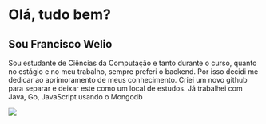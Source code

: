 <h1>Olá, tudo bem?</h1>
<h2>Sou Francisco Welio</h2>
<p >Sou estudante de Ciências da Computação e tanto durante o curso, quanto no estágio e no meu trabalho, sempre preferi o backend. Por isso decidi me dedicar ao aprimoramento de meus conhecimento. Criei um novo github para separar e deixar este como um local de estudos. Já trabalhei com Java, Go, JavaScript usando o Mongodb</P>
<img src="https://github-readme-stats.vercel.app/api/top-langs/?username=franciscowelio&layout=compact&hide_border=true&title_color=87CEFA&text_color=87CEFA&bg_color=0d1117">
